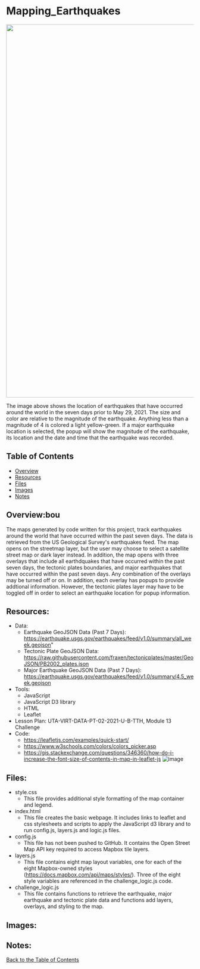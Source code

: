 # Mapping_Earthquakes
<p align="center">
  <img src="Images/13_Del_3_MajorEarthquakes_SatelliteMap.png" width="1000">
</p>

The image above shows the location of earthquakes that have occurred around the world in the seven days prior to May 29, 2021.  The size and color are relative to the magnitude of the earthquake.  Anything less than a magnitude of 4 is colored a light yellow-green.  If a major earthquake location is selected, the popup will show the magnitude of the earthquake, its location and the date and time that the earthquake was recorded.

## Table of Contents
* [Overview](https://github.com/rkaysen63/Mapping_Earthquakes/blob/master/README.md#overview)
* [Resources](https://github.com/rkaysen63/Mapping_Earthquakes/blob/master/README.md#resources)
* [Files](https://github.com/rkaysen63/Mapping_Earthquakes/blob/master/README.md#files)
* [Images](https://github.com/rkaysen63/Mapping_Earthquakes/blob/master/README.md#images)
* [Notes](https://github.com/rkaysen63/Mapping_Earthquakes/blob/master/README.md#notes)

## Overview:bou
The maps generated by code written for this project, track earthquakes around the world that have occurred within the past seven days.  The data is retrieved from the US Geological Survey's earthquakes feed.  The map opens on the streetmap layer, but the user may choose to select a satellite street map or dark layer instead.  In addition, the map opens with three overlays that include all earthdquakes that have occurred within the past seven days, the tectonic plates boundaries, and major earthquakes that have occurred within the past seven days.  Any combination of the overlays may be turned off or on.  In addition, each overlay has popups to provide addtional information.  However, the tectonic plates layer may have to be toggled off in order to select an earthquake location for popup information.

## Resources:

* Data:
  * Earthquake GeoJSON Data (Past 7 Days):  https://earthquake.usgs.gov/earthquakes/feed/v1.0/summary/all_week.geojson"
  * Tectonic Plate GeoJSON Data: https://raw.githubusercontent.com/fraxen/tectonicplates/master/GeoJSON/PB2002_plates.json 
  * Major Earthquake GeoJSON Data (Past 7 Days): https://earthquake.usgs.gov/earthquakes/feed/v1.0/summary/4.5_week.geojson 
* Tools: 
  * JavaScript
  * JavaScript D3 library
  * HTML
  * Leaflet
* Lesson Plan: UTA-VIRT-DATA-PT-02-2021-U-B-TTH, Module 13 Challenge
* Code:
  * https://leafletjs.com/examples/quick-start/
  * https://www.w3schools.com/colors/colors_picker.asp
  * https://gis.stackexchange.com/questions/346360/how-do-i-increase-the-font-size-of-contents-in-map-in-leaflet-js
![image](https://user-images.githubusercontent.com/78395913/120086200-74665d80-c0a3-11eb-9b45-614f52a58353.png)


## Files:
* style.css
  * This file provides additional style formatting of the map container and legend.
* index.html
  * This file creates the basic webpage.  It includes links to leaflet and css stylesheets and scripts to apply the JavaScript d3 library and to run config.js, layers.js and logic.js files.
* config.js 
  * This file has not been pushed to GitHub.  It contains the Open Street Map API key required to access Mapbox tile layers.
* layers.js
  * This file contains eight map layout variables, one for each of the eight Mapbox-owned styles (https://docs.mapbox.com/api/maps/styles/).  Three of the eight style variables are referenced in the challenge_logic.js code.
* challenge_logic.js
  * This file contains functions to retrieve the earthquake, major earthquake and tectonic plate data and functions add layers, overlays, and styling to the map.

## Images:

## Notes:


[Back to the Table of Contents](https://github.com/rkaysen63/Mapping_Earthquakes/blob/master/README.md#table-of-contents)
